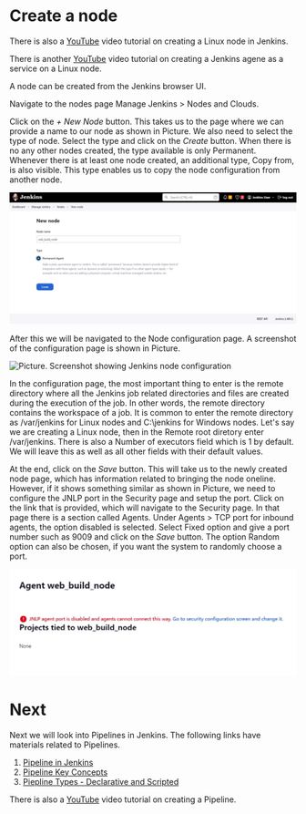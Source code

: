 # Create a node
There is also a [YouTube](https://youtu.be/I6Sb1ndxtOc "YouTube") video tutorial on creating a Linux node in Jenkins.

There is another [YouTube](https://youtu.be/meXR-DpO_Kk "YouTube") video tutorial on creating a Jenkins agene as a service on a Linux node.

A node can be created from the Jenkins browser UI.

Navigate to the nodes page Manage Jenkins > Nodes and Clouds.

Click on the _+ New Node_ button. This takes us to the page where we can provide a name to our node as shown in Picture. We also need to select the type of node. Select the type and click on the _Create_ button. When there is no any other nodes created, the type available is only Permanent. Whenever there is at least one node created, an additional type, Copy from, is also visible. This type enables us to copy the node configuration from another node.

![Picture. Jenkins new node creation](../../screenshots/jenkins_new_node.jpg "Jenkins new node creation")

After this we will be navigated to the Node configuration page. A screenshot of the configuration page is shown in Picture.

![Picture. Screenshot showing Jenkins node configuration](../../screenshots/jenkins_node_config_launch_method.jpg "Jenkins node configuration screenshot")

In the configuration page, the most important thing to enter is the remote directory where all the Jenkins job related directories and files are created during the execution of the job. In other words, the remote directory contains the workspace of a job. It is common to enter the remote directory as /var/jenkins for Linux nodes and C:\jenkins for Windows nodes. Let's say we are creating a Linux node, then in the Remote root diretory enter /var/jenkins. There is also a Number of executors field which is 1 by default. We will leave this as well as all other fields with their default values.

At the end, click on the _Save_ button. This will take us to the newly created node page, which has information related to bringing the node oneline. However, if it shows something similar as shown in Picture, we need to configure the JNLP port in the Security page
and setup the port. Click on the link that is provided, which will navigate to the Security page. In that page there is a section called Agents. Under Agents > TCP port for inbound agents, the option disabled is selected. Select Fixed option and give a port number such as 9009 and click on the _Save_ button. The option Random option can also be chosen, if you want the system to randomly choose a port.

![Picture. Screenshot showing JNLP port not configured](../../screenshots/jenkins_node_jnlp_port_error.jpg "Jenkins node configuration screenshot")


# Next
Next we will look into Pipelines  in Jenkins. The following links have materials related to Pipelines.
1. [Pipeline in Jenkins](../../pipeline/Pipeline.md "Pipeline in Jenkins")
2. [Pipeline Key Concepts](../../pipeline/Pipeline_Key_Concepts.md "Pipeline Key Concepts")
3. [Piepline Types - Declarative and Scripted](../../pipeline/Declarative_vs_Scripted_Pipeline.md "Pipeline Types - Declarative and Scripted")

There is also a [YouTube](https://youtu.be/UFctZKYxypc "YouTube") video tutorial on creating a Pipeline.



